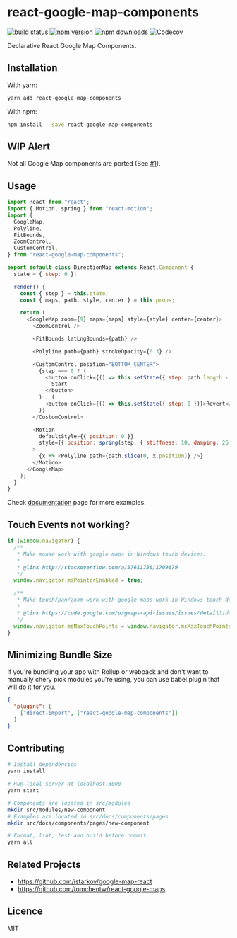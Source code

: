 # **react-google-map-components**

[![build status](https://img.shields.io/travis/umidbekkarimov/react-google-map-components/master.svg?style=flat-square)](https://travis-ci.org/umidbekkarimov/react-google-map-components)
[![npm version](https://img.shields.io/npm/v/react-google-map-components.svg?style=flat-square)](https://www.npmjs.com/package/react-google-map-components)
[![npm downloads](https://img.shields.io/npm/dm/react-google-map-components.svg?style=flat-square)](https://www.npmjs.com/package/react-google-map-components)
[![Codecov](https://img.shields.io/codecov/c/gh/umidbekkarimov/react-google-map-components.svg?style=flat-square)](https://codecov.io/gh/umidbekkarimov/react-google-map-components)

Declarative React Google Map Components.

## Installation

With yarn:


```bash
yarn add react-google-map-components
```

With npm:


```bash
npm install --save react-google-map-components
```

## WIP Alert

Not all Google Map components are ported (See [#1](https://github.com/umidbekkarimov/react-google-map-components/issues/1)).

## Usage

```javascript
import React from "react";
import { Motion, spring } from "react-motion";
import {
  GoogleMap,
  Polyline,
  FitBounds,
  ZoomControl,
  CustomControl,
} from "react-google-map-components";

export default class DirectionMap extends React.Component {
  state = { step: 0 };

  render() {
    const { step } = this.state;
    const { maps, path, style, center } = this.props;

    return (
      <GoogleMap zoom={9} maps={maps} style={style} center={center}>
        <ZoomControl />

        <FitBounds latLngBounds={path} />

        <Polyline path={path} strokeOpacity={0.3} />

        <CustomControl position="BOTTOM_CENTER">
          {step === 0 ? (
            <button onClick={() => this.setState({ step: path.length - 1 })}>
              Start
            </button>
          ) : (
            <button onClick={() => this.setState({ step: 0 })}>Revert</button>
          )}
        </CustomControl>

        <Motion
          defaultStyle={{ position: 0 }}
          style={{ position: spring(step, { stiffness: 10, damping: 26 }) }}
        >
          {x => <Polyline path={path.slice(0, x.position)} />}
        </Motion>
      </GoogleMap>
    );
  }
}
```

Check [documentation](http://umidbekkarimov.github.io/react-google-map-components) page for more examples.

## Touch Events not working?

```javascript
if (window.navigator) {
  /**
   * Make mouse work with google maps in Windows touch devices.
   *
   * @link http://stackoverflow.com/a/37611736/1709679
   */
  window.navigator.msPointerEnabled = true;

  /**
   * Make touch/pan/zoom work with google maps work in Windows touch devices.
   *
   * @link https://code.google.com/p/gmaps-api-issues/issues/detail?id=6425
   */
  window.navigator.msMaxTouchPoints = window.navigator.msMaxTouchPoints || 2;
}
```

## Minimizing Bundle Size

If you're bundling your app with Rollup or webpack and don't want to manually chery pick modules you're using, you can use babel plugin that will do it for you.

```json
{
  "plugins": [
    ["direct-import", ["react-google-map-components"]]
  ]
}
```

## Contributing

```bash
# Install dependencies
yarn install

# Run local server at localhost:3000
yarn start

# Components are located in src/modules
mkdir src/modules/new-component
# Examples are located in src/docs/components/pages
mkdir src/docs/components/pages/new-component

# Format, lint, test and build before commit.
yarn all
```

## Related Projects

* https://github.com/istarkov/google-map-react
* https://github.com/tomchentw/react-google-maps

## Licence

MIT
